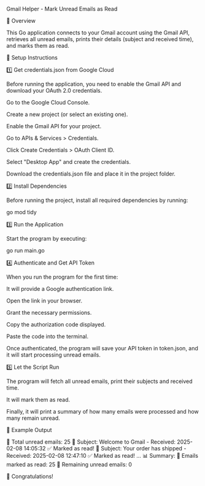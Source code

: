 Gmail Helper - Mark Unread Emails as Read

📌 Overview

This Go application connects to your Gmail account using the Gmail API, retrieves all unread emails, prints their details (subject and received time), and marks them as read.

🚀 Setup Instructions

1️⃣ Get credentials.json from Google Cloud

Before running the application, you need to enable the Gmail API and download your OAuth 2.0 credentials.

Go to the Google Cloud Console.

Create a new project (or select an existing one).

Enable the Gmail API for your project.

Go to APIs & Services > Credentials.

Click Create Credentials > OAuth Client ID.

Select "Desktop App" and create the credentials.

Download the credentials.json file and place it in the project folder.

2️⃣ Install Dependencies

Before running the project, install all required dependencies by running:

 go mod tidy

3️⃣ Run the Application

Start the program by executing:

 go run main.go

4️⃣ Authenticate and Get API Token

When you run the program for the first time:

It will provide a Google authentication link.

Open the link in your browser.

Grant the necessary permissions.

Copy the authorization code displayed.

Paste the code into the terminal.

Once authenticated, the program will save your API token in token.json, and it will start processing unread emails.

5️⃣ Let the Script Run

The program will fetch all unread emails, print their subjects and received time.

It will mark them as read.

Finally, it will print a summary of how many emails were processed and how many remain unread.

🎯 Example Output

📩 Total unread emails: 25
📧 Subject: Welcome to Gmail - Received: 2025-02-08 14:05:32
✅ Marked as read!
📧 Subject: Your order has shipped - Received: 2025-02-08 12:47:10
✅ Marked as read!
...
📊 Summary:
🔹 Emails marked as read: 25
📩 Remaining unread emails: 0

🎉 Congratulations!